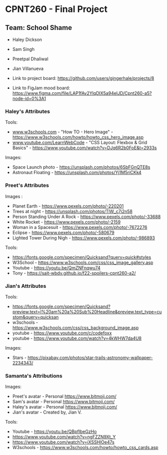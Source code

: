 # CPNT260 - Final Project
## Team: School Shame
- Haley Dickson
- Sam Singh
- Preetpal Dhaliwal
- Jian Villanueva

- Link to project board: https://github.com/users/gingerhale/projects/8
- Link to FigJam mood board: https://www.figma.com/file/LAP1fAv2YlqDIX5a94eIJD/Cpnt260-a5?node-id=0%3A1

### Haley's Attributes 
Tools:
- www.w3schools.com - "How TO - Hero Image" - https://www.w3schools.com/howto/howto_css_hero_image.asp 
- www.youtube.com/LearnWebCode - "CSS Layout: Flexbox & Grid Basics" - https://www.youtube.com/watch?v=DJq6R2b0FoE&t=2933s

Images:
- Space Launch photo - https://unsplash.com/photos/6SbFGnQTE8s
- Astronaut Floating - https://unsplash.com/photos/Yj1M5riCKk4 

### Preet's Attributes
Images :
- Planet Earth - https://www.pexels.com/photo/-220201
- Trees at night - https://unsplash.com/photos/TlW_c7i2n58
- Person Standing Under A Rock - https://www.pexels.com/photo/-33688
- White Rocket - https://www.pexels.com/photo/-2159
- Woman in a Spacesuit - https://www.pexels.com/photo/-7672276
- Eclipse - https://www.pexels.com/photo/-580679
- Lighted Tower During Nigh - https://www.pexels.com/photo/-986893

Tools:
- https://fonts.google.com/specimen/Quicksand?query=quick#styles
- W3School - https://www.w3schools.com/css/css_image_gallery.asp
- Youtube - https://youtu.be/QmZNFnqwu74
- Tony - https://sait-wbdv.github.io/f22-spoilers-cpnt260-a2/

### Jian's Attributes
Tools: 
- https://fonts.google.com/specimen/Quicksand?preview.text=I%20am%20a%20Sub%20Headline&preview.text_type=custom&query=quicksan
- w3schools - https://www.w3schools.com/css/css_background_image.asp
- youtube - https://www.youtube.com/c/codefoxx
- youtube - https://www.youtube.com/watch?v=4kWHW7da4U8

Images:
- Stars - https://pixabay.com/photos/star-trails-astronomy-wallpaper-2234343/

### Samanta's Attributions
Images:
- Preet's avatar - Personal https://www.bitmoji.com/
- Sam's avatar - Personal https://www.bitmoji.com/
- Haley's avatar - Personal https://www.bitmoji.com/
- Jian's avatar - Created by, Jian V.

Tools: 
- Youtube - https://youtu.be/QBpfIbeGzHo
- https://www.youtube.com/watch?v=ngFZZN9Xt_Y
- https://www.youtube.com/watch?v=iXSSHlOe47s
- W3schools - https://www.w3schools.com/howto/howto_css_cards.asp









